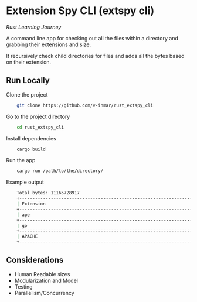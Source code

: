 # Extension Spy CLI (extspy cli)

_Rust Learning Journey_

A command line app for checking out all the files within a directory and grabbing their extensions and size.

It recursively check child directories for files and adds all the bytes based on their extension.

## Run Locally

Clone the project

```bash
    git clone https://github.com/v-inmar/rust_extspy_cli
```

Go to the project directory

```bash
    cd rust_extspy_cli
```

Install dependencies

```bash
    cargo build
```

Run the app

```bash
    cargo run /path/to/the/directory/
```

Example output

```bash
    Total bytes: 11165728917
    +------------------------------------------------------------------+------------+----------+
    | Extension                                                        | Bytes      |          |
    +------------------------------------------------------------------+------------+----------+
    | ape                                                              | 200708     | 0.002 %  |
    +------------------------------------------------------------------+------------+----------+
    | go                                                               | 295420698  | 2.646 %  |
    +------------------------------------------------------------------+------------+----------+
    | APACHE                                                           | 137006     | 0.001 %  |
    +------------------------------------------------------------------+------------+----------+
```

## Considerations

- Human Readable sizes
- Modularization and Model
- Testing
- Parallelism/Concurrency
